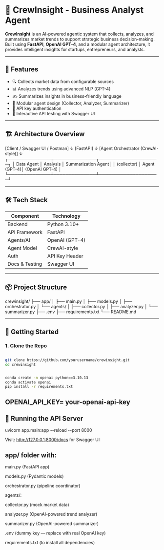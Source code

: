 # 🚀 CrewInsight - Business Analyst Agent

**CrewInsight** is an AI-powered agentic system that collects, analyzes, and summarizes market trends to support strategic business decision-making. Built using **FastAPI**, **OpenAI GPT-4**, and a modular agent architecture, it provides intelligent insights for startups, entrepreneurs, and analysts.

---

## 🧠 Features

- 🔍 Collects market data from configurable sources
- 📊 Analyzes trends using advanced NLP (GPT-4)
- ✍️ Summarizes insights in business-friendly language
- 🧩 Modular agent design (Collector, Analyzer, Summarizer)
- 🔐 API key authentication
- 🧪 Interactive API testing with Swagger UI

---

## 🏗️ Architecture Overview

[Client / Swagger UI / Postman]
↓
[FastAPI]
↓
[Agent Orchestrator (CrewAI-style)]
↓
┌──────────────┬──────────────┬────────────────────┐
│ Data Agent │ Analysis │ Summarization Agent│
│ (collector) │ Agent (GPT-4)│ (OpenAI GPT-4) │
└──────────────┴──────────────┴────────────────────┘


---

## 🛠️ Tech Stack

| Component       | Technology     |
|----------------|----------------|
| Backend         | Python 3.10+   |
| API Framework   | FastAPI        |
| Agents/AI       | OpenAI (GPT-4) |
| Agent Model     | CrewAI-style   |
| Auth            | API Key Header |
| Docs & Testing  | Swagger UI     |

---

## 📦 Project Structure

crewinsight/
├── app/
│ ├── main.py
│ ├── models.py
│ ├── orchestrator.py
│ └── agents/
│ ├── collector.py
│ ├── analyzer.py
│ └── summarizer.py
├── .env
├── requirements.txt
└── README.md


---

## 🚀 Getting Started

### 1. Clone the Repo

```bash

git clone https://github.com/yourusername/crewinsight.git
cd crewinsight


conda create -n openai python==3.10.13
conda activate openai     
pip install -r requirements.txt

```


## OPENAI_API_KEY= your-openai-api-key


## 🧪 Running the API Server

uvicorn app.main:app --reload --port 8000

Visit: http://127.0.0.1:8000/docs for Swagger UI



## app/ folder with:

main.py (FastAPI app)

models.py (Pydantic models)

orchestrator.py (pipeline coordinator)

agents/:

collector.py (mock market data)

analyzer.py (OpenAI-powered trend analyzer)

summarizer.py (OpenAI-powered summarizer)

.env (dummy key — replace with real OpenAI key)

requirements.txt (to install all dependencies)


